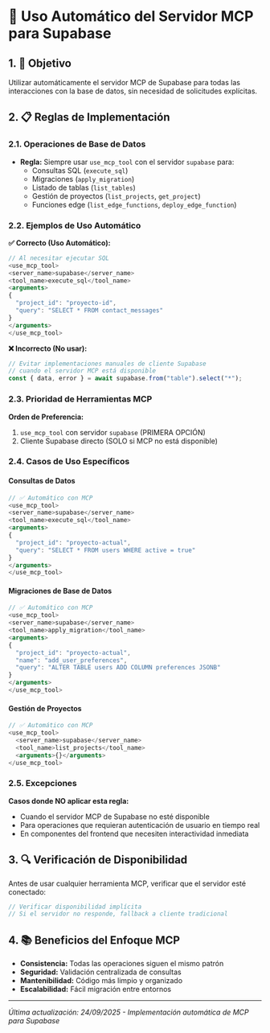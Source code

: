 # 🔄 Uso Automático del Servidor MCP para Supabase

## 1. 🎯 Objetivo

Utilizar automáticamente el servidor MCP de Supabase para todas las interacciones con la base de datos, sin necesidad de solicitudes explícitas.

## 2. 📋 Reglas de Implementación

### 2.1. Operaciones de Base de Datos

- **Regla:** Siempre usar `use_mcp_tool` con el servidor `supabase` para:
  - Consultas SQL (`execute_sql`)
  - Migraciones (`apply_migration`)
  - Listado de tablas (`list_tables`)
  - Gestión de proyectos (`list_projects`, `get_project`)
  - Funciones edge (`list_edge_functions`, `deploy_edge_function`)

### 2.2. Ejemplos de Uso Automático

**✅ Correcto (Uso Automático):**

```typescript
// Al necesitar ejecutar SQL
<use_mcp_tool>
<server_name>supabase</server_name>
<tool_name>execute_sql</tool_name>
<arguments>
{
  "project_id": "proyecto-id",
  "query": "SELECT * FROM contact_messages"
}
</arguments>
</use_mcp_tool>
```

**❌ Incorrecto (No usar):**

```typescript
// Evitar implementaciones manuales de cliente Supabase
// cuando el servidor MCP está disponible
const { data, error } = await supabase.from("table").select("*");
```

### 2.3. Prioridad de Herramientas MCP

**Orden de Preferencia:**

1. `use_mcp_tool` con servidor `supabase` (PRIMERA OPCIÓN)
2. Cliente Supabase directo (SOLO si MCP no está disponible)

### 2.4. Casos de Uso Específicos

#### Consultas de Datos

```typescript
// ✅ Automático con MCP
<use_mcp_tool>
<server_name>supabase</server_name>
<tool_name>execute_sql</tool_name>
<arguments>
{
  "project_id": "proyecto-actual",
  "query": "SELECT * FROM users WHERE active = true"
}
</arguments>
</use_mcp_tool>
```

#### Migraciones de Base de Datos

```typescript
// ✅ Automático con MCP
<use_mcp_tool>
<server_name>supabase</server_name>
<tool_name>apply_migration</tool_name>
<arguments>
{
  "project_id": "proyecto-actual",
  "name": "add_user_preferences",
  "query": "ALTER TABLE users ADD COLUMN preferences JSONB"
}
</arguments>
</use_mcp_tool>
```

#### Gestión de Proyectos

```typescript
// ✅ Automático con MCP
<use_mcp_tool>
  <server_name>supabase</server_name>
  <tool_name>list_projects</tool_name>
  <arguments>{}</arguments>
</use_mcp_tool>
```

### 2.5. Excepciones

**Casos donde NO aplicar esta regla:**

- Cuando el servidor MCP de Supabase no esté disponible
- Para operaciones que requieran autenticación de usuario en tiempo real
- En componentes del frontend que necesiten interactividad inmediata

## 3. 🔍 Verificación de Disponibilidad

Antes de usar cualquier herramienta MCP, verificar que el servidor esté conectado:

```typescript
// Verificar disponibilidad implícita
// Si el servidor no responde, fallback a cliente tradicional
```

## 4. 📚 Beneficios del Enfoque MCP

- **Consistencia:** Todas las operaciones siguen el mismo patrón
- **Seguridad:** Validación centralizada de consultas
- **Mantenibilidad:** Código más limpio y organizado
- **Escalabilidad:** Fácil migración entre entornos

---

_Última actualización: 24/09/2025 - Implementación automática de MCP para Supabase_
